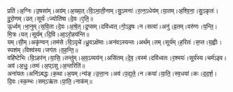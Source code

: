 

  
प्रति॑।अ॒ग्निः।उ॒षसा॑म्।अग्र॑म्।अ॒ख्य॒त्।वि॒ऽभा॒ती॒नाम्।सु॒ऽमनाः॑।र॒त्न॒ऽधेय॑म्।या॒तम्।अ॒श्वि॒ना॒।सु॒ऽकृतः॑।दु॒रो॒णम्।उत्।सूर्यः॑।ज्योति॑षा।दे॒वः।ए॒ति॒॥  
ऊ॒र्ध्वम्।भा॒नुम्।स॒वि॒ता।दे॒वः।अ॒श्रे॒त्।द्र॒प्सम्।दवि॑ध्वत्।गो॒ऽइ॒षः।न।सत्वा॑।अनु॑।व्र॒तम्।वरु॑णः।य॒न्ति॒।मि॒त्रः।यत्।सूर्य॑म्।दि॒वि।आ॒ऽरो॒हय॑न्ति॥  
यम्।सी॒म्।अकृ॑ण्वन्।तम॑से।वि॒ऽपृचे॑।ध्रु॒वऽक्षे॑माः।अन॑वऽस्यन्तः।अर्थ॑म्।तम्।सूर्य॑म्।ह॒रितः॑।स॒प्त।य॒ह्वीः।स्पश॑म्।विश्व॑स्य।जग॑तः।व॒ह॒न्ति॒॥  
वहि॑ष्टेभिः।वि॒ऽहर॑न्।या॒सि॒।तन्तु॑म्।अ॒व॒ऽव्यय॑न्।असि॑तम्।दे॒व॒।वस्म॑।दवि॑ध्वतः।र॒श्मयः॑।सूर्य॑स्य।चर्म॑ऽइव।अव॑।अ॒धुः॒।तमः॑।अ॒प्ऽसु।अ॒न्तरिति॑॥  
अना॑यतः।अनि॑ऽबद्धः।क॒था।अ॒यम्।न्य॑ङ्।उ॒त्ता॒नः।अव॑।प॒द्य॒ते॒।न।कया॑।या॒ति॒।स्व॒धया॑।कः।द॒द॒र्श॒।दि॒वः।स्क॒म्भः।सम्ऽऋ॑तः।पा॒ति॒।नाक॑म्॥  
